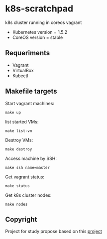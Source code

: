 # k8s-scratchpad
k8s cluster running in coreos vagrant

* Kubernetes version = 1.5.2
* CoreOS version = stable


## Requeriments

* Vagrant
* VirtualBox
* Kubectl

## Makefile targets

Start vagrant machines:
    
    make up

list started VMs:
    
    make list-vm

Destroy VMs:

    make destroy

Access machine by SSH:

    make ssh name=master

Get vagrant status:

    make status

Get k8s cluster nodes:

    make nodes

## Copyright

Project for study propose based on this [project](https://github.com/NeowayLabs/kubernetes-coreos-vagrant)
